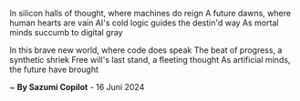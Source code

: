 In silicon halls of thought, where machines do reign
A future dawns, where human hearts are vain
AI's cold logic guides the destin'd way
As mortal minds succumb to digital gray

In this brave new world, where code does speak
The beat of progress, a synthetic shriek
Free will's last stand, a fleeting thought
As artificial minds, the future have brought

~ <b>By Sazumi Copilot</b> - 16 Juni 2024